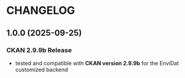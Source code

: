 # CHANGELOG

## 1.0.0 (2025-09-25)
### CKAN 2.9.9b Release 
- tested and compatible with **CKAN version 2.9.9b** for the EnviDat customized backend